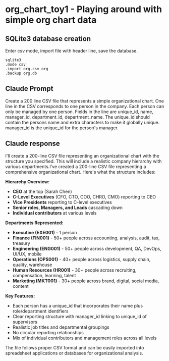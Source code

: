 # org_chart_toy1 - Playing around with simple org chart data

## SQLite3 database creation

Enter csv mode, import file with header line, save the database.

```
sqlite3
.mode csv
.import org.csv org
.backup org.db
```

## Claude Prompt

Create a 200 line CSV file that represents a simple organizational chart.   One line in the CSV corresponds to one person in the company.  Each person can only be managed by one person.  Fields in the line are unique_id, name, manager_id, department_id, department_name.   The unique_id should contain the persons name and extra characters to make it globally unique.  manager_id is the unique_id for the person's manager.

## Claude response 

I'll create a 200-line CSV file representing an organizational chart with the structure you specified. This will include a realistic company hierarchy with various departments.I've created a 200-line CSV file representing a comprehensive organizational chart. Here's what the structure includes:

**Hierarchy Overview:**
- **CEO** at the top (Sarah Chen)
- **C-Level Executives** (CFO, CTO, COO, CHRO, CMO) reporting to CEO
- **Vice Presidents** reporting to C-level executives
- **Senior roles, Managers, and Leads** cascading down
- **Individual contributors** at various levels

**Departments Represented:**
- **Executive (EXE001)** - 1 person
- **Finance (FIN001)** - 50+ people across accounting, analysis, audit, tax, treasury
- **Engineering (ENG001)** - 50+ people across development, QA, DevOps, UI/UX, mobile
- **Operations (OPS001)** - 40+ people across logistics, supply chain, quality, warehouse
- **Human Resources (HR001)** - 30+ people across recruiting, compensation, learning, talent
- **Marketing (MKT001)** - 30+ people across brand, digital, social media, content

**Key Features:**
- Each person has a unique_id that incorporates their name plus role/department identifiers
- Clear reporting structure with manager_id linking to unique_id of supervisors
- Realistic job titles and departmental groupings
- No circular reporting relationships
- Mix of individual contributors and management roles across all levels

The file follows proper CSV format and can be easily imported into spreadsheet applications or databases for organizational analysis.


